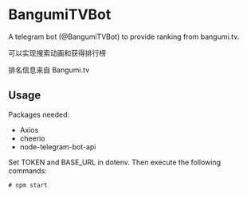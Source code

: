 # BangumiTVBot

A telegram bot (@BangumiTVBot) to provide ranking from bangumi.tv.

可以实现搜索动画和获得排行榜

排名信息来自 Bangumi.tv

## Usage

Packages needed:

- Axios
- cheerio
- node-telegram-bot-api

Set TOKEN and BASE_URL in dotenv. Then execute the following commands:

```shell
# npm start
```

